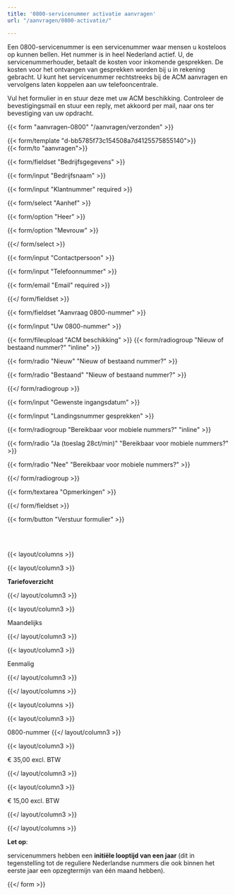 ```yaml
---
title: '0800-servicenummer activatie aanvragen'
url: "/aanvragen/0800-activatie/"

---
```

Een 0800-servicenummer is een servicenummer waar mensen u kosteloos op kunnen bellen. Het nummer is in heel Nederland actief. U, de servicenummerhouder, betaalt de kosten voor inkomende gesprekken. De kosten voor het ontvangen van gesprekken worden bij u in rekening gebracht. U kunt het servicenummer rechtstreeks bij de ACM aanvragen en vervolgens laten koppelen aan uw telefooncentrale.

Vul het formulier in en stuur deze met uw ACM beschikking. Controleer de bevestigingsmail en stuur een reply, met akkoord per mail, naar ons ter bevestiging van uw opdracht.

{{< form "aanvragen-0800" "/aanvragen/verzonden" >}}

{{< form/template "d-bb5785f73c154508a7d4125575855140">}}  
{{< form/to "aanvragen">}}

{{< form/fieldset "Bedrijfsgegevens" >}}

{{< form/input "Bedrijfsnaam" >}}

{{< form/input "Klantnummer" required >}}

{{< form/select "Aanhef" >}}

{{< form/option "Heer" >}}

{{< form/option "Mevrouw" >}}

{{</ form/select >}}

{{< form/input "Contactpersoon" >}}

{{< form/input "Telefoonnummer" >}}

{{< form/email "Email" required >}}

{{</ form/fieldset >}}

{{< form/fieldset "Aanvraag 0800-nummer" >}}

{{< form/input "Uw 0800-nummer" >}}

{{< form/fileupload "ACM beschikking" >}}
{{< form/radiogroup "Nieuw of bestaand nummer?" "inline" >}}

{{< form/radio "Nieuw" "Nieuw of bestaand nummer?" >}}

{{< form/radio "Bestaand" "Nieuw of bestaand nummer?" >}}

{{</ form/radiogroup >}}

{{< form/input "Gewenste ingangsdatum" >}}

{{< form/input "Landingsnummer gesprekken" >}}

{{< form/radiogroup "Bereikbaar voor mobiele nummers?" "inline" >}}

{{< form/radio "Ja (toeslag 28ct/min)" "Bereikbaar voor mobiele nummers?" >}}

{{< form/radio "Nee" "Bereikbaar voor mobiele nummers?" >}}

{{</ form/radiogroup >}}

{{< form/textarea "Opmerkingen" >}}

{{</ form/fieldset >}}

{{< form/button "Verstuur formulier" >}}

<br><br>

{{< layout/columns >}}

{{< layout/column3 >}}

**Tariefoverzicht**

{{</ layout/column3 >}}

{{< layout/column3 >}}

Maandelijks

{{</ layout/column3 >}}

{{< layout/column3 >}}

Eenmalig

{{</ layout/column3 >}}

{{</ layout/columns >}}

{{< layout/columns >}}

{{< layout/column3 >}}

0800-nummer
{{</ layout/column3 >}}

{{< layout/column3 >}}

€ 35,00 excl. BTW

{{</ layout/column3 >}}

{{< layout/column3 >}}

€ 15,00 excl. BTW

{{</ layout/column3 >}}

{{</ layout/columns >}}<br>

**Let op**: <br>

servicenummers hebben een **initiële looptijd van een jaar** (dit in tegenstelling tot de reguliere Nederlandse nummers die ook binnen het eerste jaar een opzegtermijn van één maand hebben).

{{</ form >}}